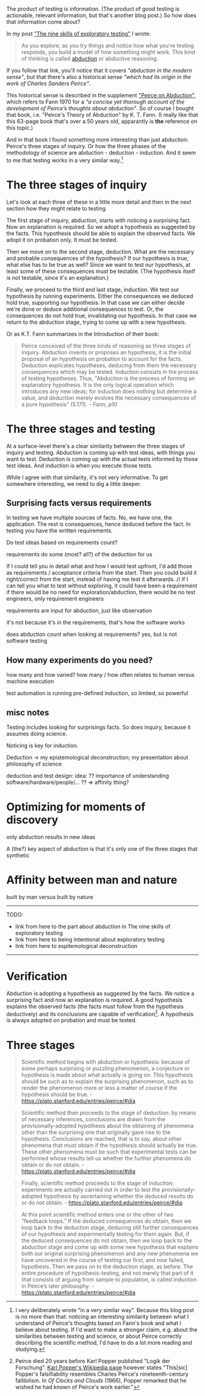 <!--
.. title: Testing as three stages of enquiry
.. slug: 
.. date: 2025-05-12
.. category: 
.. tags: 
.. type: text
.. description: 
-->

The product of testing is information. (The product of good testing is actionable, relevant information, but that's another blog post.) So how does that information come about?

In my post ["The nine skills of exploratory testing"](link://slug/the-nine-skills-of-exploratory-testing) I wrote:

> As you explore, as you try things and notice how what you're testing responds, you build a model of how something might work. This kind of thinking is called [abduction](https://plato.stanford.edu/entries/abduction/) or abductive reasoning.

If you follow that link, you'll notice that it covers *"abduction in the modern sense"*, but that there's also a historical sense *"which had its origin in the work of Charles Sanders Peirce"*.

This historical sense is described in the supplement ["Peirce on Abduction"](https://plato.stanford.edu/entries/abduction/peirce.html), which refers to Fann 1970 for a *"a concise yet thorough account of the development of Peirce’s thoughts about abduction"*. So of course I bought that book, i.e. "Peirce's Theory of Abduction" by K. T. Fann. (I really like that this 63-page book that's over a 50 years old, apparantly is __the__ reference on this topic.)

And in that book I found something more interesting than just abduction: Peirce's three stages of inquiry. Or how the three phases of the methodology of science are abduction - deduction - induction. And it seem to me that testing works in a very similar way.[^1]

[^1]: I very deliberately wrote "in a very similar way". Because this blog post is no more than that: noticing an interesting similarity between what I understand of Peirce's thoughts based on Fann's book and what I believe about testing. If I'd want to make a stronger claim, e.g. about the similarities between testing and science, or about Peirce correctly describing the scientific method, I'd have to do a lot more reading and studying.


<!-- TEASER_END -->


# The three stages of inquiry

Let's look at each three of these in a little more detail and then in the next section how they might relate to testing

The first stage of inquiry, abduction, starts with noticing a surprising fact. Now an explanation is required. So we adopt a hypothesis as suggested by the facts. This hypothesis should be able to explain the observed facts. We adopt it on probation only. It must be tested.

Then we move on to the second stage, deduction. What are the necessary and probable consequences of the hypothesis? If our hypothesis is true, what else has to be true as well? Since we want to test our hypothesis, at least some of these consequences must be testable. (The hypothesis itself is not testable, since it's an explanation.)

Finally, we proceed to the third and last stage, induction. We test our hypothesis by running experiments. Either the consequences we deduced hold true, supporting our hypothesis. In that case we can either decide we're done or deduce additional consequences to test. Or, the consequences do not hold true, invalidating our hypothesis. In that case we return to the abduction stage, trying to come up with a new hypothesis.

Or as K.T. Fann summarizes in the Introduction of their book:

> Peirce conceived of the three kinds of reasoning as three stages of inquiry. Abduction invents or proposes an hypothesis; it is the initial proposal of an hypothesis on probation to account for the facts. Deduction explicates hypotheses, deducing from them the necessary consequences which may be tested. Induction consists in the process of testing hypotheses. Thus, "Abduction is the process of forming an explanatory hypothesis. It is the only logical operation which introduces any new ideas; for induction does nothing but determine a value, and deduction merely evolves the necessary consequences of a pure hypothesis" (5.171). *- Fann, p10*


# The three stages and testing

At a surface-level there's a clear similarity between the three stages of inquiry and testing. Abduction is coming up with test ideas, with things you want to test. Deduction is coming up with the actual tests informed by those test ideas. And induction is when you execute those tests.

While I agree with that similarity, it's not very informative. To get somewhere interesting, we need to dig a little deeper.


## Surprising facts versus requirements
In testing we have multiple sources of facts. No, we have one, the application. The rest is consequences, hence deduced before the fact.
In testing you have the written requirements.

Do test ideas based on requirements count?

requirements do some (most? all?) of the deduction for us

If I could tell you in detail what and how I would test upfront, I'd add those as requirements / acceptance criteria from the start. Then you could build it right/correct from the start, instead of having me test it afterwards. // if I can tell you what to test without exploring, it could have been a requirement
if there would be no need for exploration/abduction, there would be no test engineers, only requirement engineers

requirements are input for abduction, just like observation

it's not because it's in the requirements, that's how the software works


does abduction count when looking at requirements? yes, but is not software testing


## How many experiments do you need?
how many and how varied?
how many / how often relates to human versus machine execution

test automation is running pre-defined induction, so limited, so powerful


## misc notes

Testing includes looking for surprisings facts. So does inquiry, because it assumes doing science.

Noticing is key for induction.

Deduction -> my epistemological deconstruction; my presentation about philosophy of science

deduction and test design: idea: ?? importance of understanding software/hardware/people/... ?? => affinity thing?


# Optimizing for moments of discovery

only abduction results in new ideas

A (the?) key aspect of abduction is that it's only one of the three stages that 
synthetic


# Affinity between man and nature

built by man versus built by nature

---

TODO:
- link from here to the part about abduction in The nine skills of exploratory testing
- link from here to being intentional about exploratory testing
- link from here to espitemological deconstruction

---

#  Verification

Abduction is adopting a hypothesis as suggested by the facts. We notice a surprising fact and now an explanation is required. A good hypothesis explains the observed facts (the facts must follow from the hypothesis deductively) and its conclusions are capable of verification[^2]. A hypothesis is always adopted on probation and must be tested.

[^2]: Peirce died 20 years before Karl Popper published "Logik der Forschung". [Karl Popper's Wikipedia page](https://en.wikipedia.org/wiki/Karl_Popper#Falsifiability_and_the_problem_of_demarcation) however states "This[sic] Popper's falsifiability resembles Charles Peirce's nineteenth-century fallibilism. In *Of Clocks and Clouds* (1966), Popper remarked that he wished he had known of Peirce's work earlier."

# Three stages

> Scientific method begins with abduction or hypothesis: because of some perhaps surprising or puzzling phenomenon, a conjecture or hypothesis is made about what actually is going on. This hypothesis should be such as to explain the surprising phenomenon, such as to render the phenomenon more or less a matter of course if the hypothesis should be true. - https://plato.stanford.edu/entries/peirce/#dia

> Scientific method then proceeds to the stage of deduction: by means of necessary inferences, conclusions are drawn from the provisionally-adopted hypothesis about the obtaining of phenomena other than the surprising one that originally gave rise to the hypothesis. Conclusions are reached, that is to say, about other phenomena that must obtain if the hypothesis should actually be true. These other phenomena must be such that experimental tests can be performed whose results tell us whether the further phenomena do obtain or do not obtain. - https://plato.stanford.edu/entries/peirce/#dia

> Finally, scientific method proceeds to the stage of induction: experiments are actually carried out in order to test the provisionally-adopted hypothesis by ascertaining whether the deduced results do or do not obtain. - https://plato.stanford.edu/entries/peirce/#dia


> At this point scientific method enters one or the other of two “feedback loops.” If the deduced consequences do obtain, then we loop back to the deduction stage, deducing still further consequences of our hypothesis and experimentally testing for them again. But, if the deduced consequences do not obtain, then we loop back to the abduction stage and come up with some new hypothesis that explains both our original surprising phenomenon and any new phenomena we have uncovered in the course of testing our first, and now failed, hypothesis. Then we pass on to the deduction stage, as before. The entire procedure of hypothesis-testing, and not merely that part of it that consists of arguing from sample to population, is called induction in Peirce’s later philosophy. - https://plato.stanford.edu/entries/peirce/#dia
